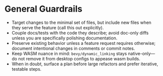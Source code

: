 # General Guardrails

- Target changes to the minimal set of files, but include new files when they serve the feature (call this out explicitly).
- Couple docs/tests with the code they describe; avoid doc-only diffs unless you are specifically polishing documentation.
- Preserve existing behavior unless a feature request requires otherwise; document intentional changes in comments or commit notes.
- Keep WASM nuance in mind: `bevy/dynamic_linking` stays native-only—do not remove it from desktop configs to appease wasm builds.
- When in doubt, surface a plan before large refactors and prefer iterative, testable steps.
